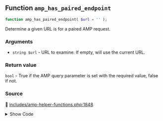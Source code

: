 ## Function `amp_has_paired_endpoint`

```php
function amp_has_paired_endpoint( $url = '' );
```

Determine a given URL is for a paired AMP request.

### Arguments

* `string $url` - URL to examine. If empty, will use the current URL.

### Return value

`bool` - True if the AMP query parameter is set with the required value, false if not.

### Source

:link: [includes/amp-helper-functions.php:1848](/includes/amp-helper-functions.php#L1848-L1850)

<details>
<summary>Show Code</summary>

```php
function amp_has_paired_endpoint( $url = '' ) {
	return Services::get( 'paired_routing' )->has_endpoint( $url );
}
```

</details>
